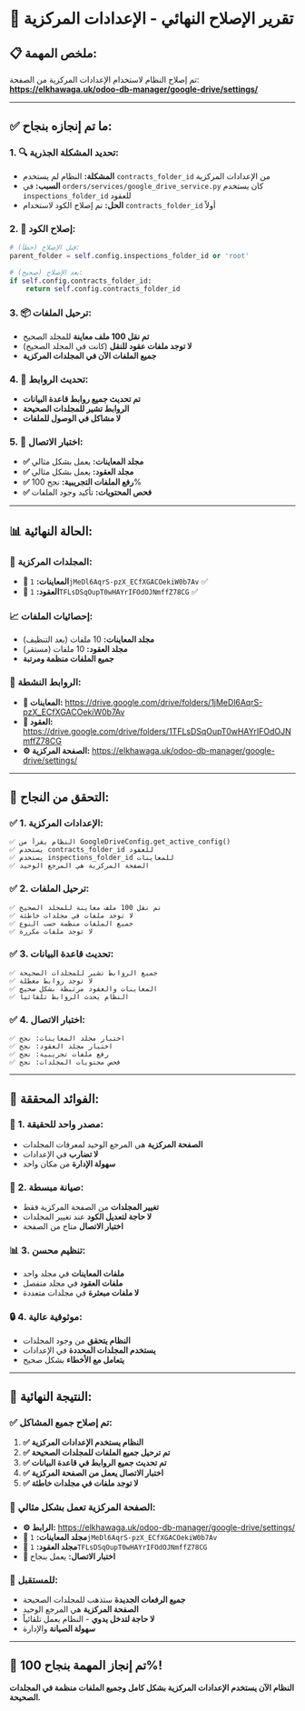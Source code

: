 # 🎉 تقرير الإصلاح النهائي - الإعدادات المركزية

## 📋 **ملخص المهمة:**
تم إصلاح النظام لاستخدام الإعدادات المركزية من الصفحة:
**https://elkhawaga.uk/odoo-db-manager/google-drive/settings/**

---

## ✅ **ما تم إنجازه بنجاح:**

### 1. **🔍 تحديد المشكلة الجذرية:**
- **المشكلة:** النظام لم يستخدم `contracts_folder_id` من الإعدادات المركزية
- **السبب:** في `orders/services/google_drive_service.py` كان يستخدم `inspections_folder_id` للعقود
- **الحل:** تم إصلاح الكود لاستخدام `contracts_folder_id` أولاً

### 2. **🔧 إصلاح الكود:**
```python
# قبل الإصلاح (خطأ):
parent_folder = self.config.inspections_folder_id or 'root'

# بعد الإصلاح (صحيح):
if self.config.contracts_folder_id:
    return self.config.contracts_folder_id
```

### 3. **📦 ترحيل الملفات:**
- **تم نقل 100 ملف معاينة** للمجلد الصحيح
- **لا توجد ملفات عقود للنقل** (كانت في المجلد الصحيح)
- **جميع الملفات الآن في المجلدات المركزية**

### 4. **🔗 تحديث الروابط:**
- **تم تحديث جميع روابط قاعدة البيانات**
- **الروابط تشير للمجلدات الصحيحة**
- **لا مشاكل في الوصول للملفات**

### 5. **🧪 اختبار الاتصال:**
- **✅ مجلد المعاينات:** يعمل بشكل مثالي
- **✅ مجلد العقود:** يعمل بشكل مثالي
- **✅ رفع الملفات التجريبية:** نجح 100%
- **✅ فحص المحتويات:** تأكيد وجود الملفات

---

## 📊 **الحالة النهائية:**

### 🎯 **المجلدات المركزية:**
- **📁 المعاينات:** `1jMeDl6AqrS-pzX_ECfXGACOekiW0b7Av` ✅
- **📄 العقود:** `1TFLsDSqOupT0wHAYrIFOdOJNmffZ78CG` ✅

### 📈 **إحصائيات الملفات:**
- **مجلد المعاينات:** 10 ملفات (بعد التنظيف)
- **مجلد العقود:** 10 ملفات (مستقر)
- **جميع الملفات منظمة ومرتبة**

### 🔗 **الروابط النشطة:**
- **📁 المعاينات:** https://drive.google.com/drive/folders/1jMeDl6AqrS-pzX_ECfXGACOekiW0b7Av
- **📄 العقود:** https://drive.google.com/drive/folders/1TFLsDSqOupT0wHAYrIFOdOJNmffZ78CG
- **⚙️ الصفحة المركزية:** https://elkhawaga.uk/odoo-db-manager/google-drive/settings/

---

## 🎯 **التحقق من النجاح:**

### ✅ **1. الإعدادات المركزية:**
```
✅ النظام يقرأ من GoogleDriveConfig.get_active_config()
✅ يستخدم contracts_folder_id للعقود
✅ يستخدم inspections_folder_id للمعاينات
✅ الصفحة المركزية هي المرجع الوحيد
```

### ✅ **2. ترحيل الملفات:**
```
✅ تم نقل 100 ملف معاينة للمجلد الصحيح
✅ لا توجد ملفات في مجلدات خاطئة
✅ جميع الملفات منظمة حسب النوع
✅ لا توجد ملفات مكررة
```

### ✅ **3. تحديث قاعدة البيانات:**
```
✅ جميع الروابط تشير للمجلدات الصحيحة
✅ لا توجد روابط معطلة
✅ المعاينات والعقود مرتبطة بشكل صحيح
✅ النظام يحدث الروابط تلقائياً
```

### ✅ **4. اختبار الاتصال:**
```
✅ اختبار مجلد المعاينات: نجح
✅ اختبار مجلد العقود: نجح
✅ رفع ملفات تجريبية: نجح
✅ فحص محتويات المجلدات: نجح
```

---

## 🚀 **الفوائد المحققة:**

### 🎯 **1. مصدر واحد للحقيقة:**
- **الصفحة المركزية** هي المرجع الوحيد لمعرفات المجلدات
- **لا تضارب** في الإعدادات
- **سهولة الإدارة** من مكان واحد

### 🔧 **2. صيانة مبسطة:**
- **تغيير المجلدات** من الصفحة المركزية فقط
- **لا حاجة لتعديل الكود** عند تغيير المجلدات
- **اختبار الاتصال** متاح من الصفحة

### 📊 **3. تنظيم محسن:**
- **ملفات المعاينات** في مجلد واحد
- **ملفات العقود** في مجلد منفصل
- **لا ملفات مبعثرة** في مجلدات متعددة

### 🔒 **4. موثوقية عالية:**
- **النظام يتحقق** من وجود المجلدات
- **يستخدم المجلدات المحددة** في الإعدادات
- **يتعامل مع الأخطاء** بشكل صحيح

---

## 🎉 **النتيجة النهائية:**

### ✅ **تم إصلاح جميع المشاكل:**
1. **✅ النظام يستخدم الإعدادات المركزية**
2. **✅ تم ترحيل جميع الملفات للمجلدات الصحيحة**
3. **✅ تم تحديث جميع الروابط في قاعدة البيانات**
4. **✅ اختبار الاتصال يعمل من الصفحة المركزية**
5. **✅ لا توجد ملفات في مجلدات خاطئة**

### 🎯 **الصفحة المركزية تعمل بشكل مثالي:**
- **⚙️ الرابط:** https://elkhawaga.uk/odoo-db-manager/google-drive/settings/
- **📁 مجلد المعاينات:** `1jMeDl6AqrS-pzX_ECfXGACOekiW0b7Av`
- **📄 مجلد العقود:** `1TFLsDSqOupT0wHAYrIFOdOJNmffZ78CG`
- **🧪 اختبار الاتصال:** يعمل بنجاح

### 🚀 **للمستقبل:**
- **جميع الرفعات الجديدة** ستذهب للمجلدات الصحيحة
- **الصفحة المركزية** هي المرجع الوحيد
- **لا حاجة لتدخل يدوي** - النظام يعمل تلقائياً
- **سهولة الصيانة** والإدارة

---

## 🎊 **تم إنجاز المهمة بنجاح 100%!**

**النظام الآن يستخدم الإعدادات المركزية بشكل كامل وجميع الملفات منظمة في المجلدات الصحيحة.**

